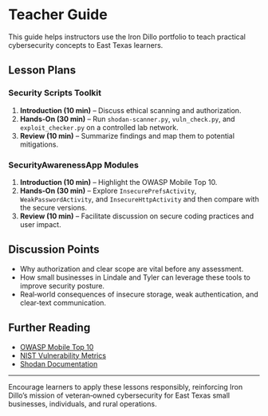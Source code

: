 # Teacher Guide

This guide helps instructors use the Iron Dillo portfolio to teach practical cybersecurity concepts to East Texas learners.

## Lesson Plans

### Security Scripts Toolkit
1. **Introduction (10 min)** – Discuss ethical scanning and authorization.
2. **Hands‑On (30 min)** – Run `shodan-scanner.py`, `vuln_check.py`, and `exploit_checker.py` on a controlled lab network.
3. **Review (10 min)** – Summarize findings and map them to potential mitigations.

### SecurityAwarenessApp Modules
1. **Introduction (10 min)** – Highlight the OWASP Mobile Top 10.
2. **Hands‑On (30 min)** – Explore `InsecurePrefsActivity`, `WeakPasswordActivity`, and `InsecureHttpActivity` and then compare with the secure versions.
3. **Review (10 min)** – Facilitate discussion on secure coding practices and user impact.

## Discussion Points
- Why authorization and clear scope are vital before any assessment.
- How small businesses in Lindale and Tyler can leverage these tools to improve security posture.
- Real‑world consequences of insecure storage, weak authentication, and clear‑text communication.

## Further Reading
- [OWASP Mobile Top 10](https://owasp.org/www-project-mobile-top-10/)
- [NIST Vulnerability Metrics](https://nvd.nist.gov/general)
- [Shodan Documentation](https://developer.shodan.io/api)

---

Encourage learners to apply these lessons responsibly, reinforcing Iron Dillo’s mission of veteran‑owned cybersecurity for East Texas small businesses, individuals, and rural operations.

